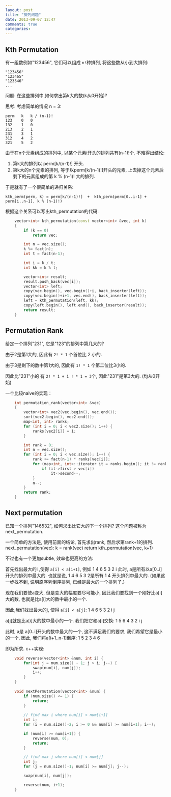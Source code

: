 ```yaml
---
layout: post
title: "排列问题"
date: 2013-09-07 12:47
comments: true
categories: 
---
```


## Kth Permutation
有一组数例如"123456", 它们可以组成 `n!`种排列, 将这些数从小到大排列:

    "123456"
    "123465"
    "123546"
    ...

问题: 在这些排列中,如何求出第k大的数(k从0开始)?

思考: 考虑简单的情况 n = 3:

    perm   k   k / (n-1)!
    123    0   0
    132    1   0
    213    2   1
    231    3   1
    312    4   2
    321    5   2

由于在n个元素组成的排列中, 以某个元素i开头的排列共有(n-1)!个. 不难得出结论:

1. 第k大的排列以 perm[k/(n-1)!] 开头.
2. 第k大的n个元素的排列, 等于以perm[k/(n-1)!]开头的元素, 上去掉这个元素后剩下的元素组成的第 k % (n-1)! 大的排列.

于是就有了一个很简单的递归关系:
    
    kth_perm(perm, k) = perm[k/(n-1)!]  +  kth_perm(perm[0..i-1] + perm[i..n-1], k % (n-1)!)

根据这个关系可以写出kth_permutation的代码:
```c++
    vector<int> kth_permutation(const vector<int> &vec, int k)
    {
        if (k == 0)
            return vec;

        int n = vec.size();
        k %= fact(n);
        int t = fact(n-1);

        int i = k / t;
        int kk = k % t;

        vector<int> result;
        result.push_back(vec[i]);
        vector<int> left;
        copy(vec.begin(), vec.begin()+i, back_inserter(left));
        copy(vec.begin()+i+1, vec.end(), back_inserter(left));
        left = kth_permutation(left, kk);
        copy(left.begin(), left.end(), back_inserter(result));
        return result;
    }
```

## Permutation Rank
给定一个排列"231", 它是"123"的排列中第几大的?

由于2是第1大的, 因此有 `2! * 1` 个首位比 2 小的.

由于3是剩下的数中第1大的, 因此有 `1! * 1` 个第二位比3小的.

因此比"231"小的 有 `2! * 1 + 1 ! * 1 = 3`个, 因此"231"是第3大的. (均从0开始)

一个比较naive的实现：
```c++
    int permutation_rank(vector<int> &vec)
    {
        vector<int> vec2(vec.begin(), vec.end());
        sort(vec2.begin(), vec2.end());
        map<int, int> ranks;
        for (int i = 0; i < vec2.size(); i++) {
            ranks[vec2[i]] = i;
        }

        int rank = 0;
        int n = vec.size();
        for (int i = 0; i < vec.size(); i++) {
            rank += fact(n-1) * ranks[vec[i]];
            for (map<int, int>::iterator it = ranks.begin(); it != ranks.end(); ++it) {
                if (it->first > vec[i])
                    it->second--;
            }
            n--;
        }
        return rank;
    }
```

## Next permutation
已知一个排列"146532", 如何求出比它大的下一个排列? 这个问题被称为next_permutation.

一个简单的方法是, 使用前面的结论, 首先求出rank, 然后求第rank+1的排列.
    next_permutation(vec):
        k = rank(vec)
        return kth_permutation(vec, k+1)

不过也有一个更加subtle, 效率也更高的方法:

首先找出最大的i ,使得 `a[i] < a[i+1]`, 例如
    1 4 6 5 3 2
      i
此时, a是所有以a[0..i]开头的排列中最大的. 也就是说,
1 4 6 5 3 2是所有 1 4 开头排列中最大的. (如果这一步找不到, 说明原序列倒序排列, 已经是最大的一个排列了.)

现在我们要使a变大, 但是变大的幅度要尽可能小, 因此我们要找到一个刚好比a[i]大的数, 也就是比a[i]大的数中最小的一个.

因此,我们找出最大的j, 使得 `a[i] < a[j]`:
    1 4 6 5 3 2
      i   j

a[j]就是比a[i]大的数中最小的一个. 我们把它和a[i]交换:
    1 5 6 4 3 2
      i   j

此时, a是 a[0..i]开头的数中最大的一个, 这不满足我们的要求, 我们希望它是最小的一个. 因此, 我们将a[i+1..n-1]倒序:
    1 5 2 3 4 6

即为所求. c++实现:
```c++
    void reverse(vector<int> &num, int i) {
        for(int j = num.size() - 1; j > i; j--) {
            swap(num[i], num[j]);
            i++;
        }
    }
    
    void nextPermutation(vector<int> &num) {
        if (num.size() <= 1) {
            return;
        }
        
        // find max i where num[i] < num[i+1]
        int i;
        for (i = num.size()-2; i >= 0 && num[i] >= num[i+1]; i--);

        if (num[i] >= num[i+1]) {
            reverse(num, 0);
            return;
        }

        // find max j where num[i] < num[j]
        int j;
        for (j = num.size()-1; num[i] >= num[j]; j--);

        swap(num[i], num[j]);

        reverse(num, i+1);
    }
```
